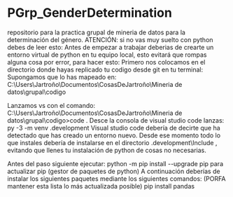 # PGrp_GenderDetermination
repositorio para la practica grupal de mineria de datos para la determinación del género.
ATENCIÓN: si no vas muy suelto con python debes de leer esto:
Antes de empezar a trabajar deberias de crearte un entorno virtual de python en tu equipo local, esto evitará que rompas
alguna cosa por error, para hacer esto:
Primero nos colocamos en el directorio donde hayas replicado tu codigo desde git en tu terminal:
Supongamos que lo has mapeado en:
C:\Users\Jartroño\Documentos\CosasDeJartroño\Mineria de datos\grupal\codigo

Lanzamos vs con el comando:
C:\Users\Jartroño\Documentos\CosasDeJartroño\Mineria de datos\grupal\codigo>code .
Desce la consola de visual studio code lanzas:
py -3 -m venv .development
Visual studio code debería de decirte que ha detectado que has creado un entorno nuevo.
Desde ese momento todo lo que instales debería de instalarse en el directorio .development\Include , evitando que llenes
tu instalación de python de cosas no necesarias.

Antes del paso siguiente ejecutar: python -m pip install --upgrade pip para actualizar pip (gestor de paquetes de python)
A continuación deberías de instalar los siguientes paquetes mediante los siguientes comandos:
(PORFA mantener esta lista lo más actualizada posible)
 pip install pandas 
